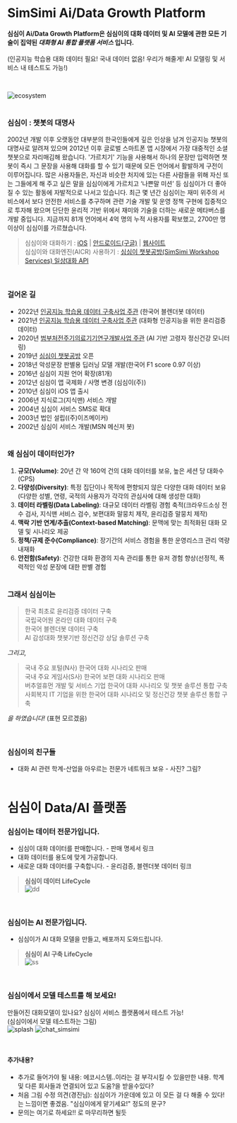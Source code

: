 # SimSimi Ai/Data Growth Platform

**심심이 Ai/Data Growth Platform은 심심이의 대화 데이터 및 AI 모델에 관한 모든 기술이 집약된 *대화형 AI 통합 플랫폼 서비스* 입니다.** <br><br>
(인공지능 학습용 대화 데이터 필요! 국내 데이터 없음! 우리가 해줄게! AI 모델링 및 서비스 내 테스트도 가능!)

<br>

![ecosystem](https://user-images.githubusercontent.com/79895363/199661085-3f51ce7f-ab1a-4ffe-b733-930044533e85.png)
<br><br>

### **심심이** : 챗봇의 대명사
2002년 개발 이후 오랫동안 대부분의 한국인들에게 깊은 인상을 남겨 인공지능 챗봇의 대명사로 알려져 있으며 2012년 이후 글로벌 스마트폰 앱 시장에서 가장 대중적인 소셜챗봇으로 자리매김해 왔습니다. '가르치기' 기능을 사용해서 하나의 문장만 입력하면 챗봇이 즉시 그 문장을 사용해 대화를 할 수 있기 때문에 모든 언어에서 활발하게 구전이 이루어집니다. 많은 사용자들은, 자신과 비슷한 처지에 있는 다른 사람들을 위해 자신 또는 그들에게 해 주고 싶은 말을 심심이에게 가르치고 ‘나쁜말 미션’ 등 심심이가 더 좋아질 수 있는 활동에 자발적으로 나서고 있습니다. 최근 몇 년간 심심이는 재미 위주의 서비스에서 보다 안전한 서비스를 추구하며 관련 기술 개발 및 운영 정책 구현에 집중적으로 투자해 왔으며 단단한 윤리적 기반 위에서 재미와 기술을 더하는 새로운 메타버스를 개발 중입니다. 지금까지 81개 언어에서 4억 명의 누적 사용자를 확보했고, 2700만 명 이상이 심심이를 가르쳤습니다.
> 심심이와 대화하기 :  [iOS](https://apps.apple.com/app/simsimi/id375239755) | [안드로이드(구글)](https://play.google.com/store/apps/details?id=com.ismaker.android.simsimi) | [웹사이트](http://www.simsimi.com)  
> 심심이와 대화엔진(AICR) 사용하기 :  [심심이 챗봇공방(SimSimi Workshop Services) 일상대화 API](https://workshop.simsimi.com/document#%EC%9D%BC%EC%83%81%EB%8C%80%ED%99%94%20API)

<br>

### **걸어온 길**
- 2022년 [인공지능 학습용 데이터 구축사업 주관](https://search.naver.com/search.naver?where=news&sm=tab_jum&query=%EC%8B%AC%EC%8B%AC%EC%9D%B4+%ED%95%9C%EA%B5%AD%EC%96%B4+%EB%B8%94%EB%A0%8C%EB%8D%94%EB%B4%87+%EB%8D%B0%EC%9D%B4%ED%84%B0) (한국어 블렌더봇 데이터)
- 2021년 [인공지능 학습용 데이터 구축사업 주관](https://search.naver.com/search.naver?where=news&sm=tab_tnw&query=%EC%8B%AC%EC%8B%AC%EC%9D%B4&sort=0&photo=0&field=0&pd=0&ds=&de=&mynews=0&office_type=0&office_section_code=0&news_office_checked=&related=1&docid=53510000084283&nso=so:r,p:all,a:all) (대화형 인공지능을 위한 윤리검증 데이터)
- 2020년 [범부처전주기의료기기연구개발사업 주관](https://www.bosa.co.kr/news/articleView.html?idxno=2136971) (AI 기반 고령자 정신건강 모니터링)
- 2019년 [심심이 챗봇공방](https://workshop.simsimi.com/) 오픈
- 2018년 악성문장 판별용 딥러닝 모델 개발(한국어 F1 score 0.97 이상)
- 2016년 심심이 지원 언어 확장(81개)
- 2012년 심심이 앱 국제화 / 사명 변경 (심심이(주))
- 2010년 심심이 iOS 앱 출시
- 2006년 지식로그(지식맨) 서비스 개발
- 2004년 심심이 서비스 SMS로 확대
- 2003년 법인 설립((주)이즈메이커)
- 2002년 심심이 서비스 개발(MSN 메신저 봇)
<br><br>

### 왜 심심이 데이터인가?
1. __규모(Volume)__: 20년 간 약 160억 건의 대화 데이터를 보유, 높은 세션 당 대화수(CPS) 
2. __다양성(Diversity)__: 특정 집단이나 목적에 편향되지 않은 다양한 대화 데이터 보유(다양한 성별, 연령, 국적의 사용자가 각각의 관심사에 대해 생성한 대화)
3. __데이터 라벨링(Data Labeling)__: 대규모 데이터 라벨링 경험 축적(크라우드소싱 전수 검사, 지식맨 서비스 검수, 보편대화 말뭉치 제작, 윤리검증 말뭉치 제작)
4. __맥락 기반 연계/추출(Context-based Matching)__: 문맥에 맞는 최적화된 대화 모델 및 시나리오 제공 
5. __정책/규제 준수(Compliance)__: 장기간의 서비스 경험을 통한 운영리스크 관리 역량 내재화
6. __안전함(Safety)__: 건강한 대화 환경의 지속 관리를 통한 유저 경험 향상(선정적, 폭력적인 악성 문장에 대한 판별 경험
<br><br>

### 그래서 심심이는

> 한국 최초로 윤리검증 데이터 구축 <br>
국립국어원 온라인 대화 데이터 구축 <br>
한국어 블렌더봇 데이터 구축 <br>
AI 감성대화 챗봇기반 정신건강 상담 솔루션 구축 

_그리고,_

> 국내 주요 포털(N사) 한국어 대화 시나리오 판매 <br>
국내 주요 게임사(S사) 한국어 보편 대화 시나리오 판매 <br>
버추얼휴먼 개발 및 서비스 기업 한국어 대화 시나리오 및 챗봇 솔루션 통합 구축 <br>
사회복지 IT 기업을 위한 한국어 대화 시나리오 및 정신건강 챗봇 솔루션 통합 구축

_을 하였습니다!_ (표현 모르겠음)

<br>

### 심심이의 친구들
- 대화 AI 관련 학계-산업을 아우르는 전문가 네트워크 보유 - 사진? 그림?
<br><br>

# 심심이 Data/AI 플랫폼

### 심심이는 데이터 전문가입니다.
- 심심이 대화 데이터를 판매합니다. - 판매 명세서 링크
- 대화 데이터를 용도에 맞게 가공합니다.
- 새로운 대화 데이터를 구축합니다. - 윤리검증, 블렌더봇 데이터 링크 <br>

> __심심이 데이터 LifeCycle__ <br>
![dd](https://user-images.githubusercontent.com/79895363/199674493-84bf6abd-d0a8-4608-98a3-7293fb8f0f3e.png)

<br>

### 심심이는 AI 전문가입니다.
- 심심이가 AI 대화 모델을 만들고, 배포까지 도와드립니다. <br>

> __심심이 AI 구축 LifeCycle__ <br>
![ss](https://user-images.githubusercontent.com/79895363/199676329-f4626e72-61bd-445e-84ad-292aeb384e44.png)

<br>

### 심심이에서 모델 테스트를 해 보세요!
만들어진 대화모델이 있나요? 심심이 서비스 플랫폼에서 테스트 가능! <br>
(심심이에서 모델 테스트하는 그림) <br>
![splash](https://user-images.githubusercontent.com/79895363/199898322-4fee6916-991f-4f03-94c0-13e8e2c523cb.png)
![chat_simsimi](https://user-images.githubusercontent.com/79895363/199895867-3edeaaa2-1cd9-4bce-bd4a-41e857b965f5.png)

<br>

#### 추가내용?
- 추가로 들어가야 될 내용: 에코시스템..이라는 걸 부각시킬 수 있을만한 내용. 학계 및 다른 회사들과 연결되어 있고 도움?을 받을수있다?
- 처음 그림 수정 의견(경진님): 심심이가 가운데에 있고 이 모든 걸 다 해줄 수 있다! 는 느낌이면 좋겠음. "심심이에게 맡기세요!" 정도의 문구?
- 문의는 여기로 하세요!! 로 마무리하면 될듯
